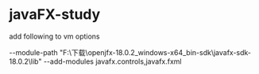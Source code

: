 # javaFX-study

add following to vm options


--module-path "F:\下载\openjfx-18.0.2_windows-x64_bin-sdk\javafx-sdk-18.0.2\lib" --add-modules javafx.controls,javafx.fxml
